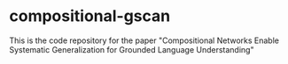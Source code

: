 # compositional-gscan
This is the code repository for the paper "Compositional Networks Enable Systematic Generalization for Grounded Language Understanding"
